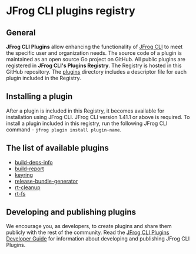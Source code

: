 # JFrog CLI plugins registry
## General
**JFrog CLI Plugins** allow enhancing the functionality of [JFrog CLI](https://www.jfrog.com/confluence/display/CLI/JFrog+CLI) to meet the specific user and organization needs. The source code of a plugin is maintained as an open source Go project on GitHub. All public plugins are registered in **JFrog CLI's Plugins Registry**. The Registry is hosted in this GitHub repository. The [plugins](plugins) directory includes a descriptor file for each plugin included in the Registry. 

## Installing a plugin 
After a plugin is included in this Registry, it becomes available for installation using JFrog CLI. JFrog CLI version 1.41.1 or above is required. To install a plugin included in this registry, run the following JFrog CLI command -  `jfrog plugin install plugin-name`. 

## The list of available plugins
* [build-deps-info](https://github.com/jfrog/jfrog-cli-plugins/tree/main/build-deps-info)
* [build-report](https://github.com/jfrog/jfrog-cli-plugins/tree/main/build-report)
* [keyring](https://github.com/jfrog/jfrog-cli-plugins/tree/main/keyring)
* [release-bundle-generator](https://github.com/jfrog/jfrog-cli-plugins/tree/main/release-bundle-generator)
* [rt-cleanup](https://github.com/jfrog/jfrog-cli-plugins/tree/main/rt-cleanup)
* [rt-fs](https://github.com/jfrog/jfrog-cli-plugins/tree/main/rt-fs)

## Developing and publishing plugins
We encourage you, as developers, to create plugins and share them publicly with the rest of the community. Read the [JFrog CLI Plugins Developer Guide](https://github.com/jfrog/jfrog-cli/blob/master/guides/jfrog-cli-plugins-developer-guide.md) for information about developing and publishing JFrog CLI Plugins.

